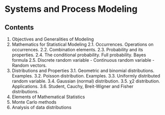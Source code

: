 # Systems and Process Modeling

## Contents

1. Objectives and Generalities of Modeling
2. Mathematics for Statistical Modeling
  2.1. Occurrences. Operations on occurrences.
  2.2. Combination elements.
  2.3. Probability and its properties.
  2.4. The conditional probability. Full probability. Bayes formula
  2.5. Discrete random variable - Continuous random variable - Random vectors.
3. Distributions and Properties
  3.1. Geometric and binomial distributions. Examples.
  3.2. Poisson distribution. Examples.
  3.3. Uniformly distributed random variable.
  3.4. Gaussian (normal) distribution.
  3.5. χ2 distribution. Applications.
  3.6. Student, Cauchy, Breit-Wigner and Fisher distributions.
4. Elements of Mathematical Statistics
5. Monte Carlo methods
6. Analysis of data distributions
